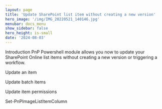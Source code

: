 ```yaml
---
layout: page
title: 'Update SharePoint list item without creating a new version'
hero_image: '/img/IMG_20220521_140146.jpg'
menubar: docs_menu
show_sidebar: false
hero_height: is-small
date: '2024-08-03'
---
```


Introduction
PnP Powershell module allows you now to update your SharePoint Online list items without creating a new version or triggering a workflow.


Update an item




Update batch items


Update item permissions


Set-PnPImageListItemColumn
